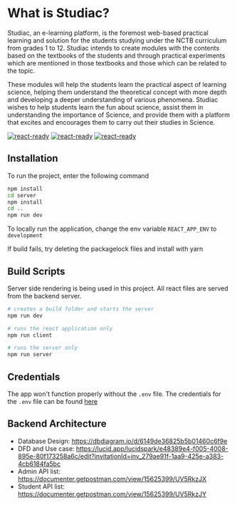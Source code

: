 # What is Studiac?

Studiac, an e-learning platform, is the foremost web-based practical learning and solution for the students studying under the NCTB curriculum from grades 1 to 12. Studiac intends to create modules with the contents based on the textbooks of the students and through practical experiments which are mentioned in those textbooks and those which can be related to the topic. 

These modules will help the students learn the practical aspect of learning science, helping them understand the theoretical concept with more depth and developing a deeper understanding of various phenomena. Studiac wishes to help students learn the fun about science, assist them in understanding the importance of Science, and provide them with a platform that excites and encourages them to carry out their studies in Science.


[![react-ready](https://img.shields.io/badge/backend-nodeJs-green)](#)
[![react-ready](https://img.shields.io/badge/frontend-react-blue)](#)
[![react-ready](https://img.shields.io/badge/database-postgresql-informational)](#)


## Installation

To run the project, enter the following command

```bash
npm install
cd server
npm install
cd ..
npm run dev
```
To locally run the application, change the env variable `REACT_APP_ENV` to `development`

If build fails, try deleting the packagelock files and install with yarn

## Build Scripts

Server side rendering is being used in this project. All react files are served from the backend server.

```bash
# creates a build folder and starts the server
npm run dev 

# runs the react application only
npm run client

# runs the server only
npm run server
```

## Credentials

The app won't function properly without the `.env` file. The credentials for the `.env` file can be found [here](https://docs.google.com/document/d/1P1G3x-46HDBgt11Cxw6M90-t4BjzKscCY0waHzswNps/edit?usp=sharing)


## Backend Architecture

- Database Design: https://dbdiagram.io/d/6149de36825b5b01460c6f9e 
- DFD and Use case: https://lucid.app/lucidspark/e48389e4-f005-4008-895e-80f173258a6c/edit?invitationId=inv_279ae91f-1aa9-425e-a383-4cb6184fa5bc 
- Admin API list: https://documenter.getpostman.com/view/15625399/UV5RkzJX 
- Student API list: https://documenter.getpostman.com/view/15625399/UV5RkzJY 


